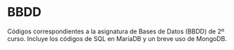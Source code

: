 # BBDD
Códigos correspondientes a la asignatura de Bases de Datos (BBDD) de 2º curso. Incluye los códigos de SQL en MariaDB y un breve uso de MongoDB.
